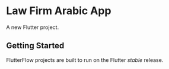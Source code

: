 # Law Firm Arabic App

A new Flutter project.

## Getting Started

FlutterFlow projects are built to run on the Flutter _stable_ release.
